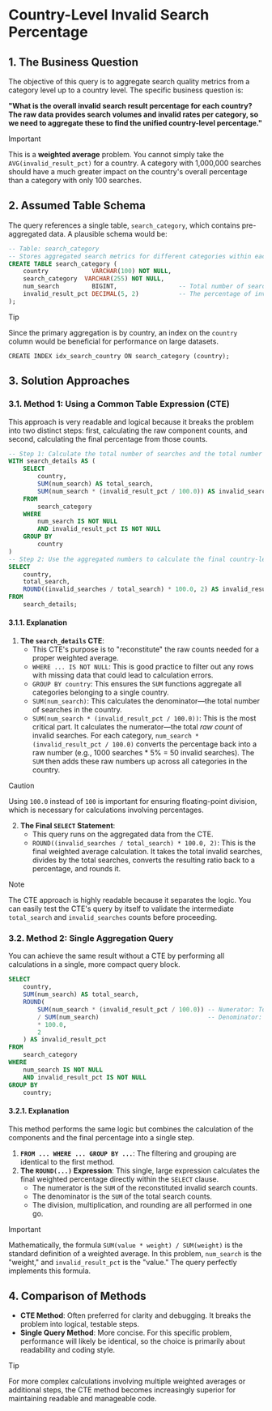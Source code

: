 # Country-Level Invalid Search Percentage

## 1. The Business Question
The objective of this query is to aggregate search quality metrics from a category level up to a country level. The specific business question is:

**"What is the overall invalid search result percentage for each country? The raw data provides search volumes and invalid rates per category, so we need to aggregate these to find the unified country-level percentage."**

> [!IMPORTANT]
> This is a **weighted average** problem. You cannot simply take the `AVG(invalid_result_pct)` for a country. A category with 1,000,000 searches should have a much greater impact on the country's overall percentage than a category with only 100 searches.

## 2. Assumed Table Schema
The query references a single table, `search_category`, which contains pre-aggregated data. A plausible schema would be:

```sql
-- Table: search_category
-- Stores aggregated search metrics for different categories within each country.
CREATE TABLE search_category (
    country            VARCHAR(100) NOT NULL,
    search_category  VARCHAR(255) NOT NULL,
    num_search         BIGINT,                 -- Total number of searches for this category
    invalid_result_pct DECIMAL(5, 2)           -- The percentage of invalid results for this category
);
```

> [!TIP]
> Since the primary aggregation is by country, an index on the `country` column would be beneficial for performance on large datasets.
>
> `CREATE INDEX idx_search_country ON search_category (country);`

## 3. Solution Approaches

### 3.1. Method 1: Using a Common Table Expression (CTE)
This approach is very readable and logical because it breaks the problem into two distinct steps: first, calculating the raw component counts, and second, calculating the final percentage from those counts.

```sql
-- Step 1: Calculate the total number of searches and the total number of invalid searches for each country.
WITH search_details AS (
    SELECT
        country,
        SUM(num_search) AS total_search,
        SUM(num_search * (invalid_result_pct / 100.0)) AS invalid_searches
    FROM
        search_category
    WHERE
        num_search IS NOT NULL
        AND invalid_result_pct IS NOT NULL
    GROUP BY
        country
)
-- Step 2: Use the aggregated numbers to calculate the final country-level percentage.
SELECT
    country,
    total_search,
    ROUND((invalid_searches / total_search) * 100.0, 2) AS invalid_result_pct
FROM
    search_details;
```

#### 3.1.1. Explanation

1.  **The `search_details` CTE**:
    -   This CTE's purpose is to "reconstitute" the raw counts needed for a proper weighted average.
    -   `WHERE ... IS NOT NULL`: This is good practice to filter out any rows with missing data that could lead to calculation errors.
    -   `GROUP BY country`: This ensures the `SUM` functions aggregate all categories belonging to a single country.
    -   `SUM(num_search)`: This calculates the denominator—the total number of searches in the country.
    -   `SUM(num_search * (invalid_result_pct / 100.0))`: This is the most critical part. It calculates the numerator—the total *raw count* of invalid searches. For each category, `num_search * (invalid_result_pct / 100.0)` converts the percentage back into a raw number (e.g., 1000 searches * 5% = 50 invalid searches). The `SUM` then adds these raw numbers up across all categories in the country.

> [!CAUTION]
> Using `100.0` instead of `100` is important for ensuring floating-point division, which is necessary for calculations involving percentages.

2.  **The Final `SELECT` Statement**:
    -   This query runs on the aggregated data from the CTE.
    -   `ROUND((invalid_searches / total_search) * 100.0, 2)`: This is the final weighted average calculation. It takes the total invalid searches, divides by the total searches, converts the resulting ratio back to a percentage, and rounds it.

> [!NOTE]
> The CTE approach is highly readable because it separates the logic. You can easily test the CTE's query by itself to validate the intermediate `total_search` and `invalid_searches` counts before proceeding.

### 3.2. Method 2: Single Aggregation Query
You can achieve the same result without a CTE by performing all calculations in a single, more compact query block.

```sql
SELECT
    country,
    SUM(num_search) AS total_search,
    ROUND(
        SUM(num_search * (invalid_result_pct / 100.0)) -- Numerator: Total invalid searches
        / SUM(num_search)                              -- Denominator: Total searches
        * 100.0,
        2
    ) AS invalid_result_pct
FROM
    search_category
WHERE
    num_search IS NOT NULL
    AND invalid_result_pct IS NOT NULL
GROUP BY
    country;
```

#### 3.2.1. Explanation
This method performs the same logic but combines the calculation of the components and the final percentage into a single step.

1.  **`FROM ... WHERE ... GROUP BY ...`**: The filtering and grouping are identical to the first method.
2.  **The `ROUND(...)` Expression**: This single, large expression calculates the final weighted percentage directly within the `SELECT` clause.
    -   The numerator is the `SUM` of the reconstituted invalid search counts.
    -   The denominator is the `SUM` of the total search counts.
    -   The division, multiplication, and rounding are all performed in one go.

> [!IMPORTANT]
> Mathematically, the formula `SUM(value * weight) / SUM(weight)` is the standard definition of a weighted average. In this problem, `num_search` is the "weight," and `invalid_result_pct` is the "value." The query perfectly implements this formula.

## 4. Comparison of Methods
-   **CTE Method**: Often preferred for clarity and debugging. It breaks the problem into logical, testable steps.
-   **Single Query Method**: More concise. For this specific problem, performance will likely be identical, so the choice is primarily about readability and coding style.

> [!TIP]
> For more complex calculations involving multiple weighted averages or additional steps, the CTE method becomes increasingly superior for maintaining readable and manageable code.
